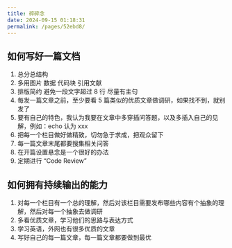 ```yaml
---
title: 碎碎念
date: 2024-09-15 01:18:31
permalink: /pages/52ebd8/
---
```


## 如何写好一篇文档

1. 总分总结构
2. 多用图片 数据 代码块 引用文献
3. 排版简约 避免一段文字超过 8 行 尽量有主句
4. 每发一篇文章之前，至少要看 5 篇类似的优质文章做调研，如果找不到，就别发了
5. 要有自己的特色，我认为我要在文章中多穿插问答题，以及多插入自己的见解，例如：echo 认为 xxx
6. 把每一个栏目做好做精致，切勿急于求成，把观众留下
7. 每一篇文章末尾都要搜集相关问答
8. 在开篇设置悬念是一个很好的办法
9. 定期进行 “Code Review”

## 如何拥有持续输出的能力

1. 对每一个栏目有一个总的理解，然后对该栏目需要发布哪些内容有个抽象的理解，然后对每一个抽象去做调研
2. 多看优质文章，学习他们的思路与表达方式
3. 学习英语，外网也有很多优质的文章
4. 写好自己的每一篇文章，每一篇文章都要做到最优

